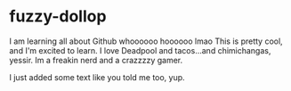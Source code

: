 # fuzzy-dollop

I am learning all about Github whoooooo hoooooo lmao
This is pretty cool, and I'm excited to learn.
I love Deadpool and tacos...and chimichangas, yessir.
Im a freakin nerd and a crazzzzy gamer.

I just added some text like you told me too, yup.
